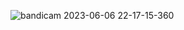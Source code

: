 ![bandicam 2023-06-06 22-17-15-360](https://github.com/VanHoang110802/GiaiBai/assets/108053955/7cc8e3bf-a95c-470c-abe6-70ff714dd20e)
